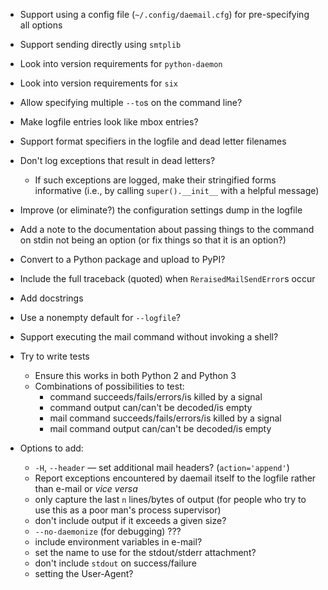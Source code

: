 - Support using a config file (`~/.config/daemail.cfg`) for pre-specifying all
  options
- Support sending directly using `smtplib`
- Look into version requirements for `python-daemon`
- Look into version requirements for `six`
- Allow specifying multiple `--to`s on the command line?
- Make logfile entries look like mbox entries?
- Support format specifiers in the logfile and dead letter filenames
- Don't log exceptions that result in dead letters?
    - If such exceptions are logged, make their stringified forms informative
      (i.e., by calling `super().__init__` with a helpful message)
- Improve (or eliminate?) the configuration settings dump in the logfile
- Add a note to the documentation about passing things to the command on stdin
  not being an option (or fix things so that it is an option?)
- Convert to a Python package and upload to PyPI?
- Include the full traceback (quoted) when `ReraisedMailSendError`s occur
- Add docstrings
- Use a nonempty default for `--logfile`?
- Support executing the mail command without invoking a shell?

- Try to write tests
    - Ensure this works in both Python 2 and Python 3
    - Combinations of possibilities to test:
        - command succeeds/fails/errors/is killed by a signal
        - command output can/can't be decoded/is empty
        - mail command succeeds/fails/errors/is killed by a signal
        - mail command output can/can't be decoded/is empty

- Options to add:
    - `-H`, `--header` — set additional mail headers? (`action='append'`)
    - Report exceptions encountered by daemail itself to the logfile rather
      than e-mail or _vice versa_
    - only capture the last `n` lines/bytes of output (for people who try to
      use this as a poor man's process supervisor)
    - don't include output if it exceeds a given size?
    - `--no-daemonize` (for debugging) ???
    - include environment variables in e-mail?
    - set the name to use for the stdout/stderr attachment?
    - don't include `stdout` on success/failure
    - setting the User-Agent?
